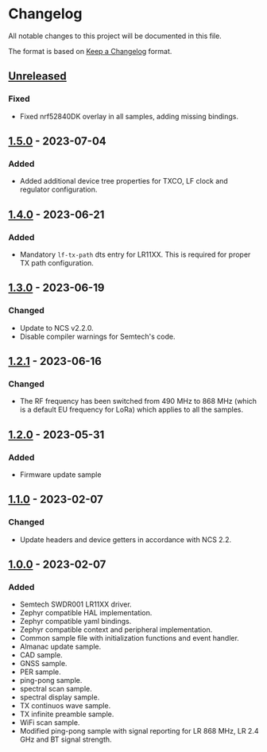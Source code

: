 # Changelog

All notable changes to this project will be documented in this file.

The format is based on [Keep a Changelog](https://keepachangelog.com/en/1.0.0/) format.

## [Unreleased]

### Fixed

-   Fixed nrf52840DK overlay in all samples, adding missing bindings.

## [1.5.0] - 2023-07-04

### Added

-   Added additional device tree properties for TXCO, LF clock and regulator configuration.

## [1.4.0] - 2023-06-21

### Added

-   Mandatory `lf-tx-path` dts entry for LR11XX. This is required for proper TX path configuration.

## [1.3.0] - 2023-06-19

### Changed

-   Update to NCS v2.2.0.
-   Disable compiler warnings for Semtech's code.

## [1.2.1] - 2023-06-16

### Changed

-   The RF frequency has been switched from 490 MHz to 868 MHz (which is a default EU frequency for LoRa) which applies to all the samples.

## [1.2.0] - 2023-05-31

### Added

-   Firmware update sample

## [1.1.0] - 2023-02-07

### Changed

-   Update headers and device getters in accordance with NCS 2.2.

## [1.0.0] - 2023-02-07

### Added

-   Semtech SWDR001 LR11XX driver.
-   Zephyr compatible HAL implementation.
-   Zephyr compatible yaml bindings.
-   Zephyr compatible context and peripheral implementation.
-   Common sample file with initialization functions and event handler.
-   Almanac update sample.
-   CAD sample.
-   GNSS sample.
-   PER sample.
-   ping-pong sample.
-   spectral scan sample.
-   spectral display sample.
-   TX continuos wave sample.
-   TX infinite preamble sample.
-   WiFi scan sample.
-   Modified ping-pong sample with signal reporting for LR 868 MHz, LR 2.4 GHz and BT signal strength.

[Unreleased]: https://github.com/IRNAS/SWDR001-Zephyr/compare/v1.5.0...HEAD

[1.5.0]: https://github.com/IRNAS/SWDR001-Zephyr/compare/v1.4.0...v1.5.0

[1.4.0]: https://github.com/IRNAS/SWDR001-Zephyr/compare/v1.3.0...v1.4.0

[1.3.0]: https://github.com/IRNAS/SWDR001-Zephyr/compare/v1.2.1...v1.3.0

[1.2.1]: https://github.com/IRNAS/SWDR001-Zephyr/compare/v1.2.0...v1.2.1

[1.2.0]: https://github.com/IRNAS/SWDR001-Zephyr/compare/v1.1.0...v1.2.0

[1.1.0]: https://github.com/IRNAS/SWDR001-Zephyr/compare/v1.0.0...v1.1.0

[1.0.0]: https://github.com/IRNAS/SWDR001-Zephyr/compare/da01832ec757744cf488c648f9006b4e671e6e5d...v1.0.0
